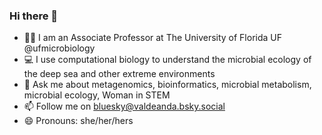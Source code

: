 ### Hi there 👋

- 👩‍🔬 I am an Associate Professor at The University of Florida UF @ufmicrobiology
- 💻 I use computational biology to understand the microbial ecology of the deep sea and other extreme environments
- 💬 Ask me about metagenomics, bioinformatics, microbial metabolism, microbial ecology,  Woman in STEM 
- 📫 Follow me on bluesky@valdeanda.bsky.social
- 😄 Pronouns: she/her/hers

